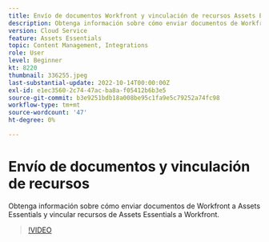 ```yaml
---
title: Envío de documentos Workfront y vinculación de recursos Assets Essentials
description: Obtenga información sobre cómo enviar documentos de Workfront a Assets Essentials y vincular recursos de Assets Essentials a Workfront.
version: Cloud Service
feature: Assets Essentials
topic: Content Management, Integrations
role: User
level: Beginner
kt: 8220
thumbnail: 336255.jpeg
last-substantial-update: 2022-10-14T00:00:00Z
exl-id: e1ec3560-2c74-47ac-ba8a-f05412b6b3e5
source-git-commit: b3e9251bdb18a008be95c1fa9e5c79252a74fc98
workflow-type: tm+mt
source-wordcount: '47'
ht-degree: 0%

---
```


# Envío de documentos y vinculación de recursos

Obtenga información sobre cómo enviar documentos de Workfront a Assets Essentials y vincular recursos de Assets Essentials a Workfront.

>[!VIDEO](https://video.tv.adobe.com/v/336255?quality=12&learn=on)
